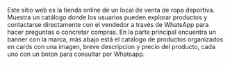 Este sitio web es la tienda online de un local de venta de ropa deportiva. Muestra un catálogo donde los usuarios pueden explorar productos y contactarse directamente con el vendedor a través de WhatsApp para hacer preguntas o concretar compras.
En la parte principal encuentra un banner con la marca, más abajo está el catalogo de productos organizados en cards con una imagen, breve descripcion y precio del producto, cada uno con un boton para consultar por Whatsapp.
